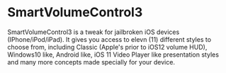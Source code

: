 # SmartVolumeControl3
SmartVolumeControl3 is a tweak for jailbroken iOS devices (IPhone/iPod/iPad). It gives you access to elevn (11) different styles to choose from, including Classic (Apple's prior to iOS12 volume HUD), Windows10 like, Android like, iOS 11 Video Player like presentation styles and many more concepts made specially for your device.
